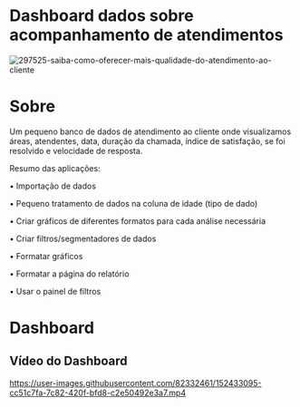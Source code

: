#  Dashboard dados sobre acompanhamento de atendimentos


![297525-saiba-como-oferecer-mais-qualidade-do-atendimento-ao-cliente](https://user-images.githubusercontent.com/82332461/152431894-e70718cc-e7c7-49b4-9604-1d157c002b6c.jpg)



# Sobre

Um pequeno banco de dados de atendimento ao cliente onde visualizamos áreas, atendentes, data, duração da chamada, índice de satisfação, se foi resolvido e velocidade de resposta.

Resumo das aplicações:

• Importação de dados

• Pequeno tratamento de dados na coluna de idade (tipo de dado)

• Criar gráficos de diferentes formatos para cada análise necessária

• Criar filtros/segmentadores de dados

• Formatar gráficos

• Formatar a página do relatório

• Usar o painel de filtros



# Dashboard


## Vídeo do Dashboard


https://user-images.githubusercontent.com/82332461/152433095-cc51c7fa-7c82-420f-bfd8-c2e50492e3a7.mp4


